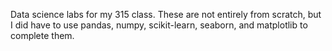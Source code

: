 Data science labs for my 315 class. These are not entirely from scratch, but I did have to use pandas, numpy, scikit-learn, seaborn, and matplotlib to complete them.
